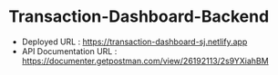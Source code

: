 ﻿# Transaction-Dashboard-Backend

* Deployed URL : https://transaction-dashboard-sj.netlify.app
* API Documentation URL : https://documenter.getpostman.com/view/26192113/2s9YXiahBM
